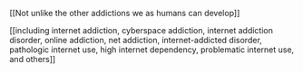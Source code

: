 [[Not unlike the other addictions we as humans can develop]]

[[including internet addiction, cyberspace addiction, internet addiction disorder, online addiction, net addiction, internet-addicted disorder, pathologic internet use, high internet dependency, problematic internet use, and others]]
